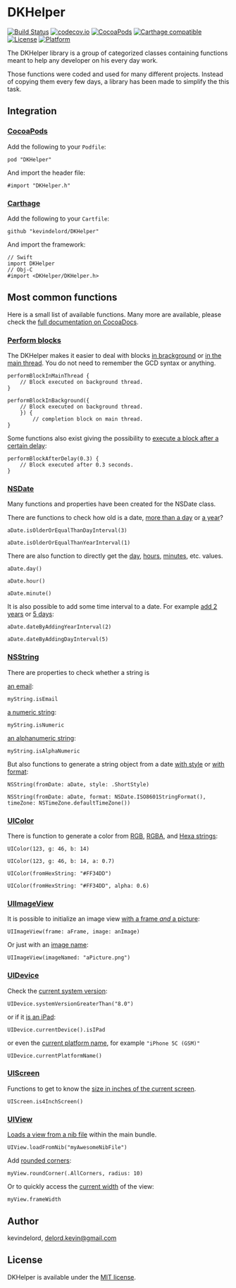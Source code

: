 # DKHelper

[![Build Status](https://travis-ci.org/kevindelord/DKHelper.svg?branch=master)](https://travis-ci.org/kevindelord/DKHelper)
[![codecov.io](https://codecov.io/github/kevindelord/DKHelper/coverage.svg?branch=master)](https://codecov.io/gh/kevindelord/DKHelper)
[![CocoaPods](https://img.shields.io/cocoapods/v/DKHelper.svg?style=flat)](https://cocoapods.org/pods/DKHelper)
[![Carthage compatible](https://img.shields.io/badge/Carthage-compatible-4BC51D.svg?style=flat)](https://github.com/kevindelord/DKHelper)
[![License](https://img.shields.io/cocoapods/l/DKHelper.svg?style=flat)](http://cocoadocs.org/docsets/DKHelper)
[![Platform](https://img.shields.io/cocoapods/p/DKHelper.svg?style=flat)](http://cocoadocs.org/docsets/DKHelper)

The DKHelper library is a group of categorized classes containing functions meant to help any developer on his every day work.

Those functions were coded and used for many different projects. Instead of copying them every few days, a library has been made to simplify the this task.

## Integration

### [CocoaPods](http://cocoapods.org)

Add the following to your `Podfile`:

    pod "DKHelper"

And import the header file:

    #import "DKHelper.h"

### [Carthage](https://github.com/Carthage/Carthage)

Add the following to your `Cartfile`:

    github "kevindelord/DKHelper"

And import the framework:

    // Swift
    import DKHelper
    // Obj-C
    #import <DKHelper/DKHelper.h>

## Most common functions

Here is a small list of available functions. Many more are available, please check the [full documentation on CocoaDocs](http://cocoadocs.org/docsets/DKHelper).

### [Perform blocks](http://cocoadocs.org/docsets/DKHelper/2.2.1/Categories/NSObject+Block.html)

The DKHelper makes it easier to deal with blocks [in brackground](http://cocoadocs.org/docsets/DKHelper/2.2.1/Categories/NSObject+Block.html#//api/name/performBlockInBackground:completion:) or [in the main thread](http://cocoadocs.org/docsets/DKHelper/2.2.1/Categories/NSObject+Block.html#//api/name/performBlockInMainThread:). You do not need to remember the GCD syntax or anything.

	performBlockInMainThread {
		// Block executed on background thread.
	}

	performBlockInBackground({
		// Block executed on background thread.
		}) {
			// completion block on main thread.
	}

Some functions also exist giving the possibility to [execute a block after a certain delay](http://cocoadocs.org/docsets/DKHelper/2.2.1/Categories/NSObject+Block.html#//api/name/performBlockAfterDelay:block:):

	performBlockAfterDelay(0.3) {
		// Block executed after 0.3 seconds.
	}

### [NSDate](http://cocoadocs.org/docsets/DKHelper/2.2.1/Categories/NSDate+DKHelper.html)

Many functions and properties have been created for the NSDate class.

There are functions to check how old is a date, [more than a day](http://cocoadocs.org/docsets/DKHelper/2.2.1/Categories/NSDate+DKHelper.html#//api/name/isOlderOrEqualThanDayInterval:) or [a year](http://cocoadocs.org/docsets/DKHelper/2.2.1/Categories/NSDate+DKHelper.html#//api/name/isOlderOrEqualThanYearInterval:)?

	aDate.isOlderOrEqualThanDayInterval(3)

	aDate.isOlderOrEqualThanYearInterval(1)

There are also function to directly get the [day](http://cocoadocs.org/docsets/DKHelper/2.2.1/Categories/NSDate+DKHelper.html#//api/name/day), [hours](http://cocoadocs.org/docsets/DKHelper/2.2.1/Categories/NSDate+DKHelper.html#//api/name/hour), [minutes](http://cocoadocs.org/docsets/DKHelper/2.2.1/Categories/NSDate+DKHelper.html#//api/name/minute), etc. values.

	aDate.day()

	aDate.hour()

	aDate.minute()

It is also possible to add some time interval to a date. For example [add 2 years](http://cocoadocs.org/docsets/DKHelper/2.2.1/Categories/NSDate+DKHelper.html#//api/name/dateByAddingYearInterval:) or [5 days](http://cocoadocs.org/docsets/DKHelper/2.2.1/Categories/NSDate+DKHelper.html#//api/name/dateByAddingDayInterval:):

	aDate.dateByAddingYearInterval(2)

	aDate.dateByAddingDayInterval(5)

### [NSString](http://cocoadocs.org/docsets/DKHelper/2.2.1/Categories/NSString+DKHelper.html)

There are properties to check whether a string is

[an email](http://cocoadocs.org/docsets/DKHelper/2.2.1/Categories/NSString+DKHelper.html#//api/name/isEmail):

	myString.isEmail

[a numeric string](http://cocoadocs.org/docsets/DKHelper/2.2.1/Categories/NSString+DKHelper.html#//api/name/isNumeric):

	myString.isNumeric

[an alphanumeric string](http://cocoadocs.org/docsets/DKHelper/2.2.1/Categories/NSString+DKHelper.html#//api/name/isAlphaNumeric):

	myString.isAlphaNumeric

But also functions to generate a string object from a date [with style](http://cocoadocs.org/docsets/DKHelper/2.2.1/Categories/NSString+DKHelper.html#//api/name/stringFromDate:style:) or [with format](http://cocoadocs.org/docsets/DKHelper/2.2.1/Categories/NSString+DKHelper.html#//api/name/stringFromDate:format:):

	NSString(fromDate: aDate, style: .ShortStyle)

	NSString(fromDate: aDate, format: NSDate.ISO8601StringFormat(), timeZone: NSTimeZone.defaultTimeZone())

### [UIColor](http://cocoadocs.org/docsets/DKHelper/2.2.1/Categories/UIColor+DKHelper.html)

There is function to generate a color from [RGB](http://cocoadocs.org/docsets/DKHelper/2.2.1/Categories/UIColor+DKHelper.html#//api/name/r:g:b:), [RGBA](http://cocoadocs.org/docsets/DKHelper/2.2.1/Categories/UIColor+DKHelper.html#//api/name/r:g:b:a:), and [Hexa strings](http://cocoadocs.org/docsets/DKHelper/2.2.1/Categories/UIColor+DKHelper.html#//api/name/colorFromHexString:):

	UIColor(123, g: 46, b: 14)

	UIColor(123, g: 46, b: 14, a: 0.7)

	UIColor(fromHexString: "#FF34DD")

	UIColor(fromHexString: "#FF34DD", alpha: 0.6)

### [UIImageView](http://cocoadocs.org/docsets/DKHelper/2.2.1/Categories/UIImageView+DKHelper.html)

It is possible to initialize an image view [with a frame _and_ a picture](http://cocoadocs.org/docsets/DKHelper/2.2.1/Categories/UIImageView+DKHelper.html#//api/name/initWithFrame:image:):

	UIImageView(frame: aFrame, image: anImage)

Or just with an [image name](http://cocoadocs.org/docsets/DKHelper/2.2.1/Categories/UIImageView+DKHelper.html#//api/name/initWithImageNamed:):

	UIImageView(imageNamed: "aPicture.png")

### [UIDevice](http://cocoadocs.org/docsets/DKHelper/2.2.1/Categories/UIDevice+Model.html)

Check the [current system version](http://cocoadocs.org/docsets/DKHelper/2.2.1/Categories/UIDevice+Model.html#//api/name/systemVersionGreaterThan:):

	UIDevice.systemVersionGreaterThan("8.0")

or if it [is an iPad](http://cocoadocs.org/docsets/DKHelper/2.2.1/Categories/UIDevice+Model.html#//api/name/isIPad):

	UIDevice.currentDevice().isIPad

or even the [current platform name](http://cocoadocs.org/docsets/DKHelper/2.2.1/Categories/UIDevice+Model.html#//api/name/currentPlatformName), for example `"iPhone 5C (GSM)"`

	UIDevice.currentPlatformName()

### [UIScreen](http://cocoadocs.org/docsets/DKHelper/2.2.1/Categories/UIScreen+DKHelper.html)

Functions to get to know the [size in inches of the current screen](http://cocoadocs.org/docsets/DKHelper/2.2.1/Categories/UIScreen+DKHelper.html).

	UIScreen.is4InchScreen()

### [UIView](http://cocoadocs.org/docsets/DKHelper/2.2.1/Categories/UIView+DKHelper.html)

[Loads a view from a nib file](http://cocoadocs.org/docsets/DKHelper/2.2.1/Categories/UIView+DKHelper.html#//api/name/loadFromNib:) within the main bundle.

	UIView.loadFromNib("myAwesomeNibFile")

Add [rounded corners](http://cocoadocs.org/docsets/DKHelper/2.2.1/Categories/UIView+DKHelper.html#//api/name/roundCorner:radius:):

	myView.roundCorner(.AllCorners, radius: 10)

Or to quickly access the [current width](http://cocoadocs.org/docsets/DKHelper/2.2.1/Categories/UIView+DKHelper.html#//api/name/frameWidth) of the view:

	myView.frameWidth

## Author

kevindelord, delord.kevin@gmail.com

## License

DKHelper is available under the [MIT license](https://github.com/kevindelord/DKHelper/blob/master/LICENSE).
